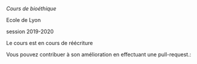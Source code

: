 *Cours de bioéthique*

Ecole de Lyon

session 2019-2020

Le cours est en cours de réécriture

Vous pouvez contribuer à son amélioration en effectuant une pull-request.:
